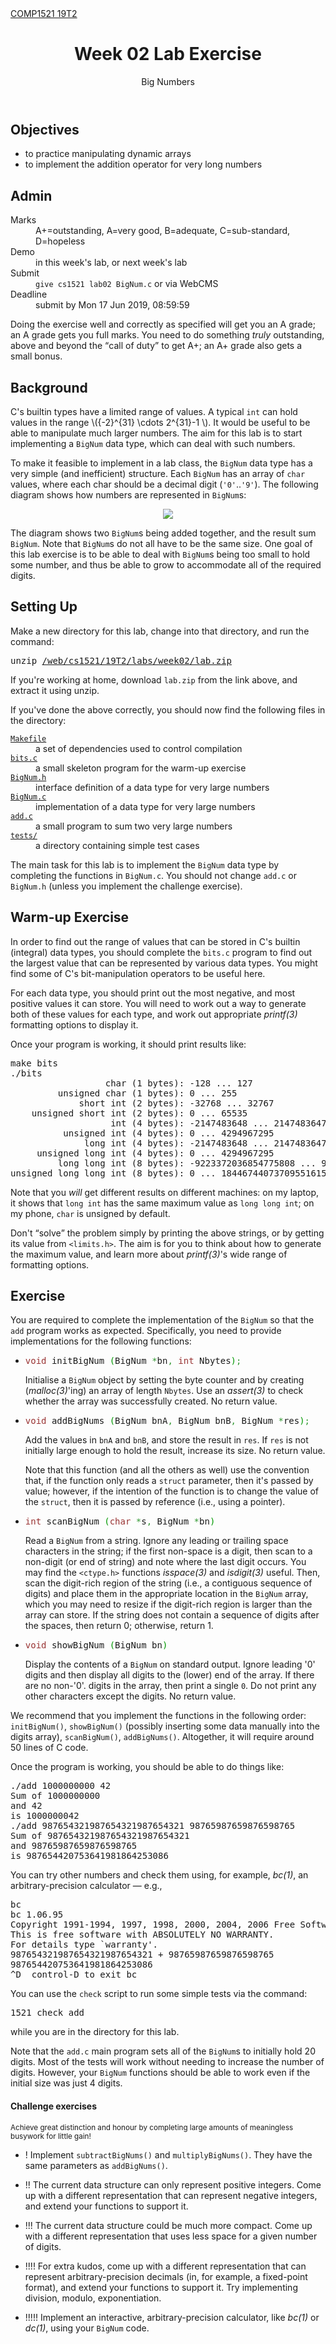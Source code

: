 

<!DOCTYPE html>
<html>
<head>
  <meta charset="utf-8" />
  <meta name="viewport" content="width=device-width, initial-scale=1, shrink-to-fit=no" />
  <!-- base href="https://www.cse.unsw.edu.au/~cs1521/19T2/" -->
  <link rel="stylesheet" href="https://www.cse.unsw.edu.au/~cs1521/19T2/course.css" type="text/css" /></head>
<body>
  <nav class="top">
    <div class="left"><a href="https://www.cse.unsw.edu.au/~cs1521/19T2/index.php">COMP1521 19T2</a></div>
  </nav>
  <header>
    <h1 class="heading">Week 02 Lab Exercise</h1>
    <p class="subheading lead">Big Numbers</p>
  </header>
<h2>Objectives</h2>
<ul>
<li>to practice manipulating dynamic arrays</li>
<li>to implement the addition operator for very long numbers</li>
</ul>
<h2>Admin</h2>
<dl class="dl-horizontal">
<dt>Marks</dt><dd>A+=outstanding, A=very good, B=adequate, C=sub-standard, D=hopeless</dd>
<dt>Demo</dt><dd>in this week's lab, or next week's lab</dd>
<dt>Submit</dt><dd><code>give cs1521 lab02 BigNum.c</code> or via WebCMS</dd>
<dt>Deadline</dt><dd>submit by Mon 17 Jun 2019, 08:59:59</dd></dl>
<aside class="tip">
<p>
Doing the exercise well and correctly
as specified will get you an A grade;
an A grade gets you full marks.
You need to do something <em>truly</em> outstanding,
above and beyond the <q>call of duty</q> to get A+;
an A+ grade also gets a small bonus.
</aside>


<h2>Background</h2>
<p>
C's builtin types have a limited range of values.
A typical <code>int</code> can hold values
in the range \({-2}^{31} \cdots 2^{31}-1 \).
It would be useful to be able to
manipulate much larger numbers.
The aim for this lab is to start
implementing a <code>BigNum</code> data type,
which can deal with such numbers.

<p>
To make it feasible to implement in a lab class,
the <code>BigNum</code> data type has
a very simple (and inefficient) structure.
Each <code>BigNum</code> has
an array of <code>char</code> values,
where each char should be a decimal digit
(<code>'0'</code>..<code>'9'</code>).
The following diagram shows
how numbers are represented in <code>BigNum</code>s:

<center><img src="Pics/BigNum.png"></center>

<p>
The diagram shows
two <code>BigNum</code>s being added together,
and the result sum <code>BigNum</code>.
Note that <code>BigNum</code>s
do not all have to be the same size.
One goal of this lab exercise is
to be able to deal with <code>BigNum</code>s being
too small to hold some number,
and thus be able to grow
to accommodate all of the required digits.


<h2>Setting Up</h2>
<p>
Make a new directory for this lab,
change into that directory,
and run the command:

<pre is="tty">
<kbd is="sh">unzip <a href="https://www.cse.unsw.edu.au/~cs1521/19T2/labs/week02/lab.zip">/web/cs1521/19T2/labs/week02/lab.zip</a></kbd>
</pre>

<p>
If you're working at home,
download <code>lab.zip</code>
from the link above,
and extract it using unzip.

<p>
If you've done the above correctly,
you should now find
the following files in the directory:

<dl class="dl-horizontal">
<dt><code><a href="./files/Makefile">Makefile</a></code> </dt>
<dd>a set of dependencies used to control compilation</dd>
<dt><code><a href="./files/bits.c">bits.c</a></code> </dt>
<dd>a small skeleton program for the warm-up exercise</dd>
<dt><code><a href="./files/BigNum.h">BigNum.h</a></code> </dt>
<dd>interface definition of a data type for very large numbers</dd>
<dt><code><a href="./files/BigNum.c">BigNum.c</a></code> </dt>
<dd>implementation of a data type for very large numbers</dd>
<dt><code><a href="./files/add.c">add.c</a></code> </dt>
<dd>a small program to sum two very large numbers</dd>
<dt><code><a href="./files/tests/">tests/</a></code> </dt>
<dd>a directory containing simple test cases</dd>
</dl>
<p>
The main task for this lab is
to implement the <code>BigNum</code> data type
by completing the functions in <code>BigNum.c</code>.
You should not change <code>add.c</code> or <code>BigNum.h</code>
(unless you implement the challenge exercise).


<h2>Warm-up Exercise</h2>
<p>
In order to find out the range of values
that can be stored in C's builtin (integral) data types,
you should complete the <code>bits.c</code> program
to find out the largest value
that can be represented by various data types.
You might find some of C's bit-manipulation operators
to be useful here.

<p>
For each data type,
you should print out
the most negative,
and most positive values
it can store.
You will need to work out a way to
generate both of these values for each type,
and work out appropriate <cite>printf(3)</cite>
formatting options to display it.

<p>
Once your program is working,
it should print results like:

<pre is="tty">
<kbd is="sh">make bits</kbd>
<kbd is="sh">./bits</kbd>
                  char (1 bytes): -128 ... 127
         unsigned char (1 bytes): 0 ... 255
             short int (2 bytes): -32768 ... 32767
    unsigned short int (2 bytes): 0 ... 65535
                   int (4 bytes): -2147483648 ... 2147483647
          unsigned int (4 bytes): 0 ... 4294967295
              long int (4 bytes): -2147483648 ... 2147483647
     unsigned long int (4 bytes): 0 ... 4294967295
         long long int (8 bytes): -9223372036854775808 ... 9223372036854775807
unsigned long long int (8 bytes): 0 ... 18446744073709551615
</pre>

<p>
Note that you <em>will</em> get
different results on different machines:
on my laptop,
it shows that <code>long int</code>
has the same maximum value
as <code>long long int</code>;
on my phone,
<code>char</code> is unsigned by default.

<p>
Don't <q>solve</q> the problem
simply by printing the above strings,
or by getting its value from <code>&lt;limits.h&gt;</code>.
The aim is for you to think about
how to generate the maximum value,
and learn more about <cite>printf(3)</cite>'s
wide range of formatting options.


<h2>Exercise</h2>
<p>
You are required to complete
the implementation of the <code>BigNum</code>
so that the <code>add</code> program
works as expected.
Specifically,
you need to provide implementations
for the following functions:

<ul class="list-unstyled">
<li>
<pre class="c" style="font-family:monospace;"><span style="color: #993333;">void</span> initBigNum <span style="color: #009900;">&#40;</span>BigNum <span style="color: #339933;">*</span>bn<span style="color: #339933;">,</span> <span style="color: #993333;">int</span> Nbytes<span style="color: #009900;">&#41;</span><span style="color: #339933;">;</span></pre><p class="ml-5">
Initialise a <code>BigNum</code> object
by setting the byte counter and
by creating (<cite>malloc(3)</cite>'ing)
an array of length <code>Nbytes</code>.
Use an <cite>assert(3)</cite> to check
whether the array was successfully created.
No return value.

<li>
<pre class="c" style="font-family:monospace;"><span style="color: #993333;">void</span> addBigNums <span style="color: #009900;">&#40;</span>BigNum bnA<span style="color: #339933;">,</span> BigNum bnB<span style="color: #339933;">,</span> BigNum <span style="color: #339933;">*</span>res<span style="color: #009900;">&#41;</span><span style="color: #339933;">;</span></pre><p class="ml-5">
Add the values in <code>bnA</code> and <code>bnB</code>,
and store the result in <code>res</code>.
If <code>res</code> is not initially
large enough to hold the result,
increase its size.
No return value.

<p class="ml-5">
Note that this function (and all the others as well)
use the convention that,
if the function only reads
a <code>struct</code> parameter,
then it's passed by value;
however, if the intention of the function is
to change the value of the <code>struct</code>,
then it is passed by reference
(<abbr>i.e.</abbr>, using a pointer).

<li>
<pre class="c" style="font-family:monospace;"><span style="color: #993333;">int</span> scanBigNum <span style="color: #009900;">&#40;</span><span style="color: #993333;">char</span> <span style="color: #339933;">*</span>s<span style="color: #339933;">,</span> BigNum <span style="color: #339933;">*</span>bn<span style="color: #009900;">&#41;</span></pre>
<p class="ml-5">
Read a <code>BigNum</code> from a string.
Ignore any leading or trailing
space characters in the string;
if the first non-space is a digit,
then scan to a non-digit (or end of string)
and note where the last digit occurs.
You may find the <code>&lt;ctype.h&gt;</code> functions
<cite>isspace(3)</cite> and <cite>isdigit(3)</cite> useful.
Then, scan the digit-rich region of the string
(<abbr>i.e.</abbr>, a contiguous sequence of digits)
and place them in the appropriate location
in the <code>BigNum</code> array,
which you may need to resize if
the digit-rich region is larger than
the array can store.
If the string does not contain
a sequence of digits after the spaces,
then return 0; otherwise, return 1.

<li>
<pre class="c" style="font-family:monospace;"><span style="color: #993333;">void</span> showBigNum <span style="color: #009900;">&#40;</span>BigNum bn<span style="color: #009900;">&#41;</span></pre><p class="ml-5">
Display the contents of a <code>BigNum</code> on standard output.
Ignore leading '0' digits and then display all digits to the
(lower) end of the array. If there are no non-'0'. digits in
the array, then print a single <code>0</code>. Do not print any
other characters except the digits.
No return value.
</ul>

<p>
We recommend that you implement the functions in the following
order: <code>initBigNum()</code>,
<code>showBigNum()</code> (possibly inserting some data manually into the digits array),
<code>scanBigNum()</code>, <code>addBigNums()</code>.
Altogether, it will require around 50 lines of C code.
</p>
<p>
Once the program is working, you should be able to do things like:
</p>
<pre is="tty">
<kbd is="sh">./add 1000000000 42</kbd>
Sum of 1000000000
and 42
is 1000000042
<kbd is="sh">./add 987654321987654321987654321 98765987659876598765</kbd>
Sum of 987654321987654321987654321
and 98765987659876598765
is 987654420753641981864253086
</pre>

<p>
You can try other numbers and
check them using, for example, <cite>bc(1)</cite>,
an arbitrary-precision calculator — <abbr>e.g.</abbr>,

<pre is="tty">
<kbd is="sh">bc</kbd>
bc 1.06.95
Copyright 1991-1994, 1997, 1998, 2000, 2004, 2006 Free Software Foundation, Inc.
This is free software with ABSOLUTELY NO WARRANTY.
For details type `warranty'. 
<kbd>987654321987654321987654321 + 98765987659876598765</kbd>
987654420753641981864253086
<kbd class="font-italic">^D</kbd>  <span class="comment">control-D to exit bc</span>
</pre>

<p>
You can use the <code>check</code> script
to run some simple tests via the command:

<pre is="tty">
<kbd is="sh">1521 check add</kbd>
</pre>

<p>
while you are in the directory for this lab.

<p>
Note that the <code>add.c</code> main program
sets all of the <code>BigNum</code>s
to initially hold 20 digits.
Most of the tests will work
without needing to increase the number of digits.
However, your <code>BigNum</code> functions
should be able to work
even if the initial size was just 4 digits.

<aside class="challenge">
<h4>Challenge exercises</h4>
<p class="text-center text-muted font-italic"><small>
Achieve great distinction and honour
by completing large amounts of
meaningless busywork for little gain!
</small>

<ul class="list-unstyled">
<li><p>
<span class="badge badge-warning">!</span>
Implement <code>subtractBigNums()</code> and <code>multiplyBigNums()</code>.
They have the same parameters as <code>addBigNums()</code>.

<li><p>
<span class="badge badge-warning">!!</span>
The current data structure can only represent positive integers.
Come up with a different representation
that can represent negative integers,
and extend your functions to support it.

<li><p>
<span class="badge badge-warning">!!!</span>
The current data structure could be much more compact.
Come up with a different representation
that uses less space for a given number of digits.

<li><p>
<span class="badge badge-danger">!!!!</span>
For extra kudos,
come up with a different representation
that can represent arbitrary-precision decimals
(in, for example, a fixed-point format),
and extend your functions to support it.
Try implementing division, modulo, exponentiation.

<li><p>
<span class="badge badge-danger">!!!!!</span>
Implement an interactive, arbitrary-precision calculator,
like <cite>bc(1)</cite> or <cite>dc(1)</cite>,
using your <code>BigNum</code> code.

</html>
